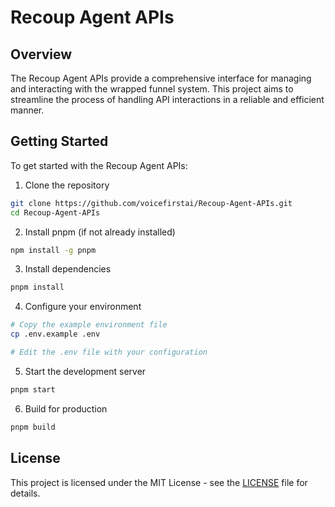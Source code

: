 # Recoup Agent APIs

## Overview

The Recoup Agent APIs provide a comprehensive interface for managing and interacting with the wrapped funnel system. This project aims to streamline the process of handling API interactions in a reliable and efficient manner.

## Getting Started

To get started with the Recoup Agent APIs:

1. Clone the repository

```bash
git clone https://github.com/voicefirstai/Recoup-Agent-APIs.git
cd Recoup-Agent-APIs
```

2. Install pnpm (if not already installed)

```bash
npm install -g pnpm
```

3. Install dependencies

```bash
pnpm install
```

4. Configure your environment

```bash
# Copy the example environment file
cp .env.example .env

# Edit the .env file with your configuration
```

5. Start the development server

```bash
pnpm start
```

6. Build for production

```bash
pnpm build
```

## License

This project is licensed under the MIT License - see the [LICENSE](LICENSE) file for details.
